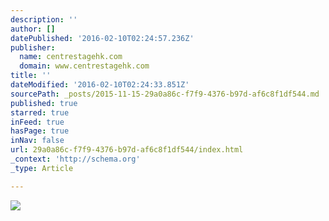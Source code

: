 ```yaml
---
description: ''
author: []
datePublished: '2016-02-10T02:24:57.236Z'
publisher:
  name: centrestagehk.com
  domain: www.centrestagehk.com
title: ''
dateModified: '2016-02-10T02:24:33.851Z'
sourcePath: _posts/2015-11-15-29a0a86c-f7f9-4376-b97d-af6c8f1df544.md
published: true
starred: true
inFeed: true
hasPage: true
inNav: false
url: 29a0a86c-f7f9-4376-b97d-af6c8f1df544/index.html
_context: 'http://schema.org'
_type: Article

---
```

![](https://static.wixstatic.com/media/6be1e2_0a7d18c20a984de82d850c6cae34a5f9.jpg/v1/fit/w_980,h_301,q_75/6be1e2_0a7d18c20a984de82d850c6cae34a5f9.jpg)